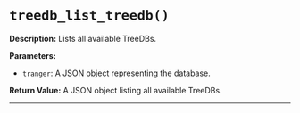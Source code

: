 # `treedb_list_treedb()`

**Description:**
Lists all available TreeDBs.

**Parameters:**
- `tranger`: A JSON object representing the database.

**Return Value:**
A JSON object listing all available TreeDBs.

---
